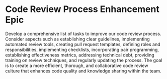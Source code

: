 # Code Review Process Enhancement Epic

Develop a comprehensive list of tasks to improve our code review process. Consider aspects such as establishing clear guidelines, implementing automated review tools, creating pull request templates, defining roles and responsibilities, implementing checklists, incorporating pair programming, establishing effectiveness metrics, addressing technical debt, providing training on review techniques, and regularly updating the process. The goal is to create a more efficient, thorough, and collaborative code review culture that enhances code quality and knowledge sharing within the team.
